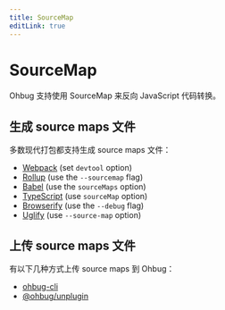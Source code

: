 ```yaml
---
title: SourceMap
editLink: true
---
```


# SourceMap

Ohbug 支持使用 SourceMap 来反向 JavaScript 代码转换。

## 生成 source maps 文件

多数现代打包都支持生成 source maps 文件：

- [Webpack](https://webpack.js.org/configuration/devtool/#devtool) (set `devtool` option)
- [Rollup](https://rollupjs.org/guide/en) (use the `--sourcemap` flag)
- [Babel](https://babeljs.io/docs/en/options#source-map-options) (use the `sourceMaps` option)
- [TypeScript](https://www.typescriptlang.org/docs/handbook/compiler-options.html) (use `sourceMap` option)
- [Browserify](https://github.com/browserify/browserify) (use the `--debug` flag)
- [Uglify](https://github.com/mishoo/UglifyJS2#source-map-options) (use `--source-map` option)

## 上传 source maps 文件

有以下几种方式上传 source maps 到 Ohbug：

- [ohbug-cli](https://github.com/ohbug-org/ohbug-cli)
- [@ohbug/unplugin](https://github.com/ohbug-org/unplugin-ohbug)

